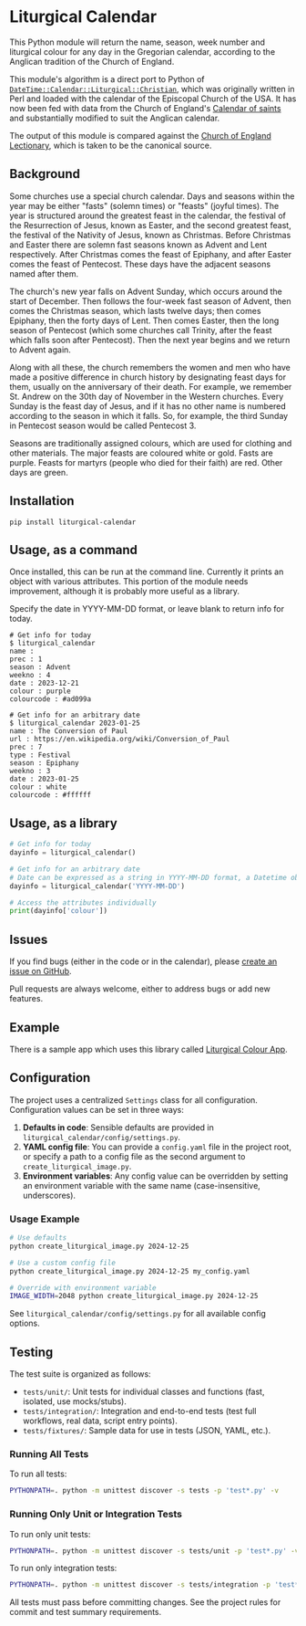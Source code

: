 # Liturgical Calendar

This Python module will return the name, season, week number and liturgical
colour for any day in the Gregorian calendar, according to the Anglican
tradition of the Church of England.

This module's algorithm is a direct port to Python of
[`DateTime::Calendar::Liturgical::Christian`](https://github.com/gitpan/DateTime-Calendar-Liturgical-Christian),
which was originally written in Perl and loaded with the calendar of the Episcopal
Church of the USA. It has now been fed with data from the Church of England's
[Calendar of saints](https://en.wikipedia.org/wiki/Calendar_of_saints_(Church_of_England))
and substantially modified to suit the Anglican calendar.

The output of this module is compared against the
[Church of England Lectionary](https://www.chpublishing.co.uk/features/lectionary),
which is taken to be the canonical source.

## Background

Some churches use a special church calendar. Days and seasons within the year
may be either "fasts" (solemn times) or "feasts" (joyful times). The year is
structured around the greatest feast in the calendar, the festival of the
Resurrection of Jesus, known as Easter, and the second greatest feast, the
festival of the Nativity of Jesus, known as Christmas. Before Christmas and
Easter there are solemn fast seasons known as Advent and Lent respectively.
After Christmas comes the feast of Epiphany, and after Easter comes the feast
of Pentecost. These days have the adjacent seasons named after them.

The church's new year falls on Advent Sunday, which occurs around the start of
December. Then follows the four-week fast season of Advent, then comes the
Christmas season, which lasts twelve days; then comes Epiphany, then the
forty days of Lent. Then comes Easter, then the long season of Pentecost
(which some churches call Trinity, after the feast which falls soon after
Pentecost). Then the next year begins and we return to Advent again.

Along with all these, the church remembers the women and men who have made
a positive difference in church history by designating feast days for them,
usually on the anniversary of their death. For example, we remember St. Andrew
on the 30th day of November in the Western churches. Every Sunday is the feast
day of Jesus, and if it has no other name is numbered according to the
season in which it falls. So, for example, the third Sunday in Pentecost
season would be called Pentecost 3.

Seasons are traditionally assigned colours, which are used for clothing and
other materials. The major feasts are coloured white or gold. Fasts are
purple. Feasts for martyrs (people who died for their faith) are red.
Other days are green.

## Installation

```console
pip install liturgical-calendar
```

## Usage, as a command

Once installed, this can be run at the command line. Currently it prints
an object with various attributes. This portion of the module needs
improvement, although it is probably more useful as a library.

Specify the date in YYYY-MM-DD format, or leave blank to return info
for today.

```console
# Get info for today
$ liturgical_calendar
name : 
prec : 1
season : Advent
weekno : 4
date : 2023-12-21
colour : purple
colourcode : #ad099a

# Get info for an arbitrary date
$ liturgical_calendar 2023-01-25
name : The Conversion of Paul
url : https://en.wikipedia.org/wiki/Conversion_of_Paul
prec : 7
type : Festival
season : Epiphany
weekno : 3
date : 2023-01-25
colour : white
colourcode : #ffffff
```

## Usage, as a library

```py
# Get info for today
dayinfo = liturgical_calendar()

# Get info for an arbitrary date
# Date can be expressed as a string in YYYY-MM-DD format, a Datetime object, or a Date object
dayinfo = liturgical_calendar('YYYY-MM-DD')

# Access the attributes individually
print(dayinfo['colour'])
```

## Issues

If you find bugs (either in the code or in the calendar), please
[create an issue on GitHub](https://github.com/liturgical-app/calendar/issues).

Pull requests are always welcome, either to address bugs or add new features.

## Example

There is a sample app which uses this library called
[Liturgical Colour App](https://github.com/djjudas21/liturgical-colour-app).

## Configuration

The project uses a centralized `Settings` class for all configuration. Configuration values can be set in three ways:

1. **Defaults in code**: Sensible defaults are provided in `liturgical_calendar/config/settings.py`.
2. **YAML config file**: You can provide a `config.yaml` file in the project root, or specify a path to a config file as the second argument to `create_liturgical_image.py`.
3. **Environment variables**: Any config value can be overridden by setting an environment variable with the same name (case-insensitive, underscores).

### Usage Example

```sh
# Use defaults
python create_liturgical_image.py 2024-12-25

# Use a custom config file
python create_liturgical_image.py 2024-12-25 my_config.yaml

# Override with environment variable
IMAGE_WIDTH=2048 python create_liturgical_image.py 2024-12-25
```

See `liturgical_calendar/config/settings.py` for all available config options.

## Testing

The test suite is organized as follows:

- `tests/unit/`: Unit tests for individual classes and functions (fast, isolated, use mocks/stubs).
- `tests/integration/`: Integration and end-to-end tests (test full workflows, real data, script entry points).
- `tests/fixtures/`: Sample data for use in tests (JSON, YAML, etc.).

### Running All Tests

To run all tests:

```sh
PYTHONPATH=. python -m unittest discover -s tests -p 'test*.py' -v
```

### Running Only Unit or Integration Tests

To run only unit tests:

```sh
PYTHONPATH=. python -m unittest discover -s tests/unit -p 'test*.py' -v
```

To run only integration tests:

```sh
PYTHONPATH=. python -m unittest discover -s tests/integration -p 'test*.py' -v
```

All tests must pass before committing changes. See the project rules for commit and test summary requirements.
